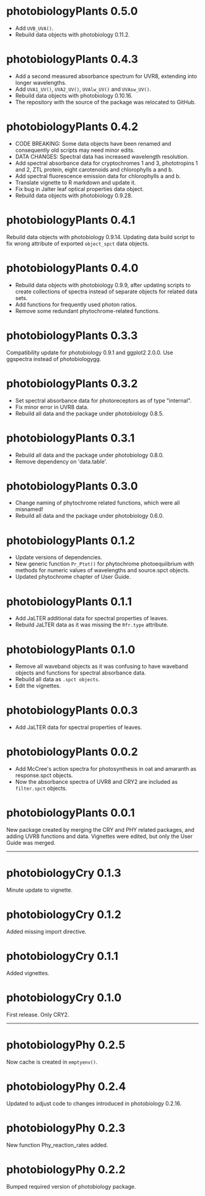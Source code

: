 photobiologyPlants 0.5.0
========================

* Add `UVB_UVA()`.
* Rebuild data objects with photobiology 0.11.2.

photobiologyPlants 0.4.3
========================

* Add a second measured absorbance spectrum for UVR8, extending into longer
  wavelengths.
* Add `UVA1_UV()`, `UVA2_UV()`, `UVAlw_UV()` and `UVAsw_UV()`.
* Rebuild data objects with photobiology 0.10.16.
* The repository with the source of the package was relocated to GitHub.

photobiologyPlants 0.4.2
========================

* CODE BREAKING: Some data objects have been renamed and consequently old
  scripts may need minor edits.
* DATA CHANGES: Spectral data has increased wavelength resolution.
* Add spectral absorbance data for cryptochromes 1 and 3, phototropins 1
  and 2, ZTL protein, eight carotenoids and chlorophylls a and b.
* Add spectral fluorescence emission data for chlorophylls a and b.
* Translate vignette to R markdown and update it.
* Fix bug in Jalter leaf optical properties data object.
* Rebuild data objects with photobiology 0.9.28.

photobiologyPlants 0.4.1
========================

Rebuild data objects with photobiology 0.9.14. Updating data build script to
fix wrong attribute of exported `object_spct` data objects.

photobiologyPlants 0.4.0
========================

* Rebuild data objects with photobiology 0.9.9, after updating scripts to create
collections of spectra instead of separate objects for related data sets.
* Add functions for frequently used photon ratios.
* Remove some redundant phytochrome-related functions.

photobiologyPlants 0.3.3
========================

Compatibility update for photobiology 0.9.1 and ggplot2 2.0.0. Use ggspectra
instead of photobiologygg.

photobiologyPlants 0.3.2
========================

* Set spectral absorbance data for photoreceptors as of type "internal".
* Fix minor error in UVR8 data.
* Rebuild all data and the package under photobiology 0.8.5.

photobiologyPlants 0.3.1
========================

* Rebuild all data and the package under photobiology 0.8.0.
* Remove dependency on 'data.table'.

photobiologyPlants 0.3.0
========================

* Change naming of phytochrome related functions, which were all misnamed!
* Rebuild all data and the package under photobiology 0.6.0.

photobiologyPlants 0.1.2
========================

* Update versions of dependencies.
* New generic function `Pr_Ptot()` for phytochrome photoequiibrium with methods
for numeric values of wavelengths and source.spct objects.
* Updated phytochrome chapter of User Guide.

photobiologyPlants 0.1.1
========================

* Add JaLTER additional data for spectral properties of leaves.
* Rebuild JaLTER data as it was missing the `Rfr.type` attribute.

photobiologyPlants 0.1.0
========================

* Remove all waveband objects as it was confusing to have waveband objects 
and functions for spectral absorbance data.
* Rebuild all data as `.spct objects`.
* Edit the vignettes.

photobiologyPlants 0.0.3
========================

* Add JaLTER data for spectral properties of leaves.

photobiologyPlants 0.0.2
========================

* Add McCree's action spectra for photosynthesis in oat and amaranth as 
response.spct objects.
* Now the absorbance spectra of UVR8 and CRY2 are included as `filter.spct` 
objects.

photobiologyPlants 0.0.1
========================

New package created by merging the CRY and PHY related packages, and adding 
UVR8 functions and data.
Vignettes were edited, but only the User Guide was merged.

----------

photobiologyCry 0.1.3
=====================

Minute update to vignette.

photobiologyCry 0.1.2
=====================

Added missing import directive.

photobiologyCry 0.1.1
=====================

Added vignettes.

photobiologyCry 0.1.0
=====================

First release. Only CRY2.

----------

photobiologyPhy 0.2.5
=====================

Now cache is created in `emptyenv()`.

photobiologyPhy 0.2.4
=====================

Updated to adjust code to changes introduced in photobiology 0.2.16.

photobiologyPhy 0.2.3
=====================

New function Phy_reaction_rates added.

photobiologyPhy 0.2.2
=====================

Bumped required version of photobiology package.
